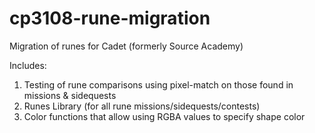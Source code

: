 # cp3108-rune-migration
Migration of runes for Cadet (formerly Source Academy)

Includes:
1. Testing of rune comparisons using pixel-match on those found in missions & sidequests
2. Runes Library (for all rune missions/sidequests/contests)
3. Color functions that allow using RGBA values to specify shape color
